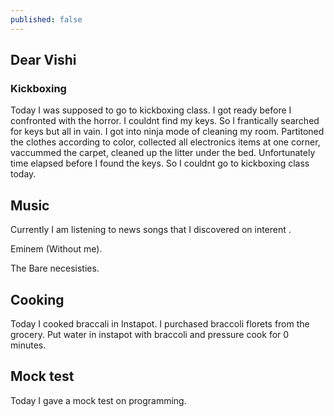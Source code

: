 ```yaml
---
published: false
---
```

## Dear Vishi

### Kickboxing

Today I was supposed to go to kickboxing class. I got ready before I confronted with the horror. I couldnt find my keys. So I frantically searched for keys but all in vain. I got into ninja mode of cleaning my room. Partitoned the clothes according to color, collected all electronics items at one corner, vaccummed the carpet, cleaned up the litter under the bed. Unfortunately time elapsed before I found the keys. So I couldnt go to kickboxing class today.  

## Music 

Currently I am listening to news songs that I discovered on interent . 

Eminem (Without  me).

The Bare necesisties.


## Cooking

Today I cooked braccali in Instapot. I purchased braccoli florets from the grocery. Put water in instapot with braccoli and pressure cook for 0 minutes.


## Mock test

Today I gave a mock test on programming. 